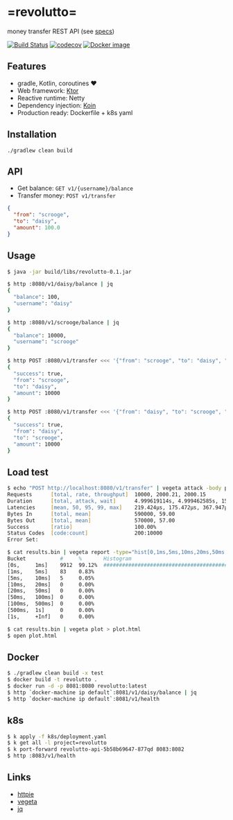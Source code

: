 # =revolutto=
money transfer REST API (see [specs](ASSIGNMENT.md))

[![Build Status](https://travis-ci.org/maslick/revolutto.svg?branch=master)](https://travis-ci.org/maslick/revolutto)
[![codecov](https://codecov.io/gh/maslick/revolutto/branch/master/graph/badge.svg)](https://codecov.io/gh/maslick/revolutto)
[![Docker image](https://img.shields.io/microbadger/image-size/maslick/revolutto/latest.svg)](https://cloud.docker.com/u/maslick/repository/docker/maslick/revolutto)


## Features
* gradle, Kotlin, coroutines :heart:
* Web framework: [Ktor](https://ktor.io/)
* Reactive runtime: Netty
* Dependency injection: [Koin](https://insert-koin.io/)
* Production ready: Dockerfile + k8s yaml

## Installation
```
./gradlew clean build
```

## API
* Get balance: ``GET v1/{username}/balance``
* Transfer money: ``POST v1/transfer``

```json
{
  "from": "scrooge",
  "to": "daisy",
  "amount": 100.0
}
```

## Usage
```zsh
$ java -jar build/libs/revolutto-0.1.jar

$ http :8080/v1/daisy/balance | jq
{
  "balance": 100,
  "username": "daisy"
}

$ http :8080/v1/scrooge/balance | jq
{
  "balance": 10000,
  "username": "scrooge"
}

$ http POST :8080/v1/transfer <<< '{"from": "scrooge", "to": "daisy", "amount": 10000.0}' | jq
{
  "success": true,
  "from": "scrooge",
  "to": "daisy",
  "amount": 10000
}

$ http POST :8080/v1/transfer <<< '{"from": "daisy", "to": "scrooge", "amount": 10000.0}' | jq
{
  "success": true,
  "from": "daisy",
  "to": "scrooge",
  "amount": 10000
}
```

## Load test
```zsh
$ echo "POST http://localhost:8080/v1/transfer" | vegeta attack -body payload.json -header="Content-Type: application/json" -rate=2000 -duration=5s | tee results.bin | vegeta report
Requests      [total, rate, throughput]  10000, 2000.21, 2000.15
Duration      [total, attack, wait]      4.999619114s, 4.999462585s, 156.529µs
Latencies     [mean, 50, 95, 99, max]    219.424µs, 175.472µs, 367.947µs, 814.346µs, 6.17098ms
Bytes In      [total, mean]              590000, 59.00
Bytes Out     [total, mean]              570000, 57.00
Success       [ratio]                    100.00%
Status Codes  [code:count]               200:10000
Error Set:

$ cat results.bin | vegeta report -type="hist[0,1ms,5ms,10ms,20ms,50ms,100ms,500ms,1000ms]"
Bucket           #     %       Histogram
[0s,     1ms]    9912  99.12%  ##########################################################################
[1ms,    5ms]    83    0.83%
[5ms,    10ms]   5     0.05%
[10ms,   20ms]   0     0.00%
[20ms,   50ms]   0     0.00%
[50ms,   100ms]  0     0.00%
[100ms,  500ms]  0     0.00%
[500ms,  1s]     0     0.00%
[1s,     +Inf]   0     0.00%

$ cat results.bin | vegeta plot > plot.html
$ open plot.html
```

## Docker
```zsh
$ ./gradlew clean build -x test
$ docker build -t revolutto .
$ docker run -d -p 8081:8080 revolutto:latest
$ http `docker-machine ip default`:8081/v1/daisy/balance | jq
$ http `docker-machine ip default`:8081/v1/health
```

## k8s
```zsh
$ k apply -f k8s/deployment.yaml
$ k get all -l project=revolutto
$ k port-forward revolutto-api-5b58b69647-877qd 8083:8082
$ http :8083/v1/health
```

## Links
* [httpie](https://httpie.org/)
* [vegeta](https://github.com/tsenart/vegeta)
* [jq](https://stedolan.github.io/jq/)
